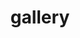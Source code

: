 ---
layout: gallery
permalink: /gallery/
title: gallery
description: a collection of my photos !!
nav: true
nav_order: 4

profiles:
  # if you want to include more than one profile, just replicate the following block
  # and create one content file for each profile inside _pages/
  - align: right
    content: photos.html
    image_circular: false # crops the image to make it circular
    more_info:
---